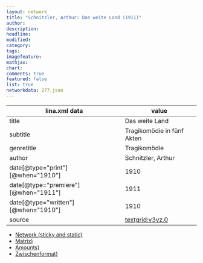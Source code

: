 ```yaml
---
layout: network
title: "Schnitzler, Arthur: Das weite Land (1911)"
author:
description:
headline:
modified:
category:
tags:
imagefeature: 
mathjax: 
chart: 
comments: true
featured: false
list: true
networkdata: 277.json
---
```

lina.xml data  | value
------------- | -------------
title|Das weite Land
subtitle|Tragikomödie in fünf Akten
genretitle|Tragikomödie
author|Schnitzler, Arthur
date[@type="print"][@when="1910"]|1910
date[@type="premiere"][@when="1911"]|1911
date[@type="written"][@when="1910"]|1910
source|[textgrid:v3vz.0](https://textgridlab.org/1.0/tgcrud-public/rest/textgrid:v3vz.0/data)



* [Network (sticky and static)](/linas/network277)
* [Matrix)](/linas/matrix277)
* [Amounts)](/linas/amount277)
* [Zwischenformat)](/linas/lina277 )
